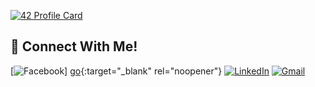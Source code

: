 [![42 Profile Card](https://1337-readme.vercel.app/api/profile?cursus=42cursus&dark=true&login=youssama)](https://github.com/ucefooo)

## 📱 Connect With Me!
[![Facebook](https://img.shields.io/badge/-Facebook-3b5998?style=flat-square&logo=facebook&logoColor=white)]
[go](https://www.facebook.com/ucef.OS/){:target="_blank" rel="noopener"}
[![LinkedIn](https://img.shields.io/badge/-LinkedIn-0e76a8?style=flat-square&logo=linkedin&logoColor=white)](https://www.linkedin.com/in/youssef-oussama-907637176/)
[![Gmail](https://img.shields.io/badge/-Gmail-d95040?style=flat-square&logo=gmail&logoColor=white)](mailto:42y.oussama@gmail.com)
